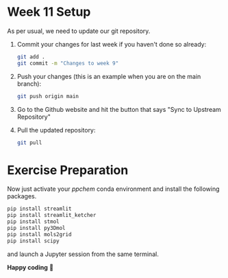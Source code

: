 # Week 11 Setup

As per usual, we need to update our git repository. 

1. Commit your changes for last week if you haven't done so already:

    ```bash
    git add .
    git commit -m "Changes to week 9"
    ```

2. Push your changes (this is an example when you are on the main branch):

    ```bash
    git push origin main
    ```

3. Go to the Github website and hit the button that says "Sync to Upstream Repository"
4. Pull the updated repository:

    ```bash
    git pull
    ```

# Exercise Preparation

Now just activate your *ppchem* conda environment and install the following packages. 

```bash
pip install streamlit
pip install streamlit_ketcher
pip install stmol
pip install py3Dmol
pip install mols2grid
pip install scipy
```

and launch a Jupyter session from the same terminal.


**Happy coding** :star_struck: